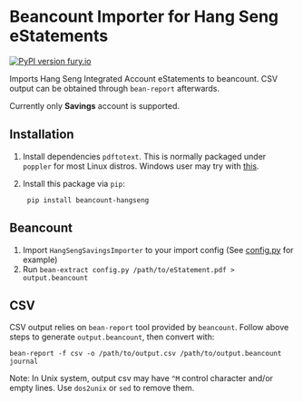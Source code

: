 # Beancount Importer for Hang Seng eStatements

[![PyPI version fury.io](https://badge.fury.io/py/beancount-hangseng.svg)](https://pypi.python.org/pypi/beancount-hangseng/)

Imports Hang Seng Integrated Account eStatements to beancount. CSV output can be
obtained through `bean-report` afterwards.

Currently only **Savings** account is supported.

## Installation

1. Install dependencies `pdftotext`. This is normally packaged under `poppler`
   for most Linux distros. Windows user may try with
   [this](https://github.com/jalan/pdftotext/issues/16#issuecomment-399963100).

2. Install this package via `pip`:

        pip install beancount-hangseng

## Beancount

1.  Import `HangSengSavingsImporter` to your import config (See
    [config.py](https://github.com/yiufung/beancount-hangseng/blob/master/config.py)
    for example)
2.  Run `bean-extract config.py /path/to/eStatement.pdf > output.beancount`

## CSV

CSV output relies on `bean-report` tool provided by `beancount`. Follow above
steps to generate `output.beancount`, then convert with:

    bean-report -f csv -o /path/to/output.csv /path/to/output.beancount journal

Note: In Unix system, output csv may have `^M` control character and/or empty
lines. Use `dos2unix` or `sed` to remove them.

